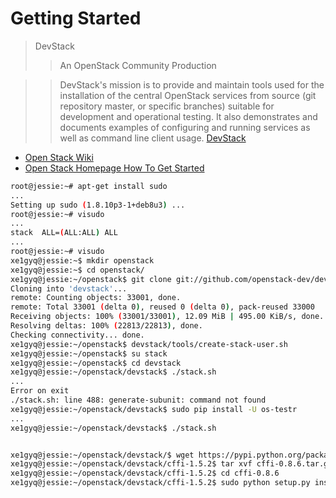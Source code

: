 Getting Started
==

> DevStack
> > An OpenStack Community Production

> > DevStack's mission is to provide and maintain tools used for the installation of the central OpenStack services from source (git repository master, or specific branches) suitable for development and operational testing. It also demonstrates and documents examples of configuring and running services as well as command line client usage. [DevStack](https://wiki.openstack.org/wiki/DevStack)

- [Open Stack Wiki](https://wiki.openstack.org/wiki/Getting_Started)
- [Open Stack Homepage How To Get Started](https://www.openstack.org/software/start/)

```sh
root@jessie:~# apt-get install sudo
...
Setting up sudo (1.8.10p3-1+deb8u3) ...
root@jessie:~# visudo
...
stack  ALL=(ALL:ALL) ALL
...
root@jessie:~# visudo
xe1gyq@jessie:~$ mkdir openstack
xe1gyq@jessie:~$ cd openstack/
xe1gyq@jessie:~/openstack$ git clone git://github.com/openstack-dev/devstack.git
Cloning into 'devstack'...
remote: Counting objects: 33001, done.
remote: Total 33001 (delta 0), reused 0 (delta 0), pack-reused 33000
Receiving objects: 100% (33001/33001), 12.09 MiB | 495.00 KiB/s, done.
Resolving deltas: 100% (22813/22813), done.
Checking connectivity... done.
xe1gyq@jessie:~/openstack$ devstack/tools/create-stack-user.sh
xe1gyq@jessie:~/openstack$ su stack
xe1gyq@jessie:~/openstack$ cd devstack
xe1gyq@jessie:~/openstack/devstack$ ./stack.sh
...
Error on exit
./stack.sh: line 488: generate-subunit: command not found
xe1gyq@jessie:~/openstack/devstack$ sudo pip install -U os-testr
...
xe1gyq@jessie:~/openstack/devstack$ ./stack.sh


xe1gyq@jessie:~/openstack/devstack/$ wget https://pypi.python.org/packages/source/c/cffi/cffi-0.8.6.tar.gz#md5=474b5a68299a6f05009171de1dc91be6
xe1gyq@jessie:~/openstack/devstack/cffi-1.5.2$ tar xvf cffi-0.8.6.tar.gz
xe1gyq@jessie:~/openstack/devstack/cffi-1.5.2$ cd cffi-0.8.6
xe1gyq@jessie:~/openstack/devstack/cffi-1.5.2$ sudo python setup.py install

```
